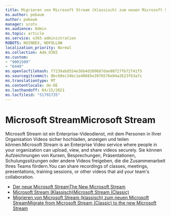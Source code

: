 ```yaml
---
title: Migrieren von Microsoft Stream (klassisch) zum neuen Microsoft Stream
ms.author: pebaum
author: pebaum
manager: scotv
ms.audience: Admin
ms.topic: article
ms.service: o365-administration
ROBOTS: NOINDEX, NOFOLLOW
localization_priority: Normal
ms.collection: Adm_O365
ms.custom:
- "9001509"
- "6449"
ms.openlocfilehash: f7239abd554e36b4d209687dae98f27fb72f41f5
ms.sourcegitcommit: 8bc60ec34bc1e40685e3976576e04a2623f63a7c
ms.translationtype: MT
ms.contentlocale: de-DE
ms.lasthandoff: 04/15/2021
ms.locfileid: "51791735"
---
```

# <a name="microsoft-stream"></a><span data-ttu-id="fcde0-102">Microsoft Stream</span><span class="sxs-lookup"><span data-stu-id="fcde0-102">Microsoft Stream</span></span>

<span data-ttu-id="fcde0-103">Microsoft Stream ist ein Enterprise-Videodienst, mit dem Personen in Ihrer Organisation Videos sicher hochladen, anzeigen und teilen können.</span><span class="sxs-lookup"><span data-stu-id="fcde0-103">Microsoft Stream is an Enterprise Video service where people in your organization can upload, view, and share videos securely.</span></span> <span data-ttu-id="fcde0-104">Sie können Aufzeichnungen von Kursen, Besprechungen, Präsentationen, Schulungssitzungen oder andere Videos freigeben, die die Zusammenarbeit Ihres Teams fördern.</span><span class="sxs-lookup"><span data-stu-id="fcde0-104">You can share recordings of classes, meetings, presentations, training sessions, or other videos that aid your team's collaboration.</span></span>  

- [<span data-ttu-id="fcde0-105">Der neue Microsoft Stream</span><span class="sxs-lookup"><span data-stu-id="fcde0-105">The New Microsoft Stream</span></span>](https://docs.microsoft.com/stream/new-stream)
- [<span data-ttu-id="fcde0-106">Microsoft Stream (Klassisch)</span><span class="sxs-lookup"><span data-stu-id="fcde0-106">Microsoft Stream (Classic)</span></span>](https://docs.microsoft.com/stream/overview)
- [<span data-ttu-id="fcde0-107">Migrieren von Microsoft Stream (klassisch) zum neuen Microsoft Stream</span><span class="sxs-lookup"><span data-stu-id="fcde0-107">Migrate from Microsoft Stream (Classic) to the new Microsoft Stream</span></span>](https://docs.microsoft.com/stream/classic-migration)